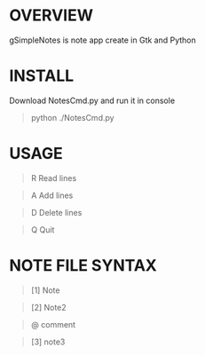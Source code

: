OVERVIEW
========

gSimpleNotes is note app create in Gtk and Python

INSTALL
========

Download NotesCmd.py and run it in console

>python ./NotesCmd.py

USAGE
========

> R Read lines

> A Add lines

> D Delete lines

> Q Quit 

NOTE FILE SYNTAX
=================

> [1] Note

> [2] Note2

> @ comment

> [3] note3


